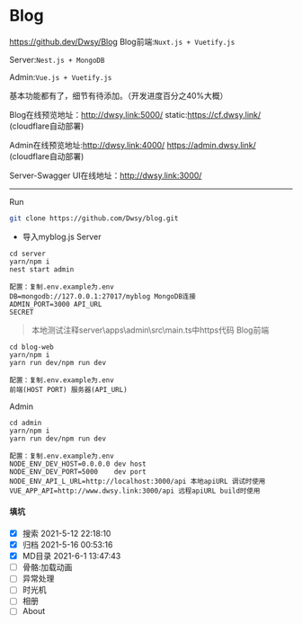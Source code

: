 # Blog
https://github.dev/Dwsy/Blog
Blog前端:`Nuxt.js + Vuetify.js`

Server:`Nest.js + MongoDB`

Admin:`Vue.js + Vuetify.js`

基本功能都有了，细节有待添加。（开发进度百分之40%大概）

Blog在线预览地址：http://dwsy.link:5000/   static:https://cf.dwsy.link/ (cloudflare自动部署)

Admin在线预览地址:http://dwsy.link:4000/   https://admin.dwsy.link/     (cloudflare自动部署)

Server-Swagger UI在线地址：http://dwsy.link:3000/

---

Run

```bash
git clone https://github.com/Dwsy/blog.git
```

* 导入myblog.js
  Server

```shell
cd server
yarn/npm i
nest start admin
```

```
配置：复制.env.example为.env
DB=mongodb://127.0.0.1:27017/myblog MongoDB连接
ADMIN_PORT=3000 API_URL
SECRET
```
> 本地测试注释server\apps\admin\src\main.ts中https代码
Blog前端

```shell
cd blog-web
yarn/npm i
yarn run dev/npm run dev
```

```
配置：复制.env.example为.env
前端(HOST PORT) 服务器(API_URL)
```

Admin

```shell
cd admin
yarn/npm i
yarn run dev/npm run dev
```

```
配置：复制.env.example为.env
NODE_ENV_DEV_HOST=0.0.0.0 dev host
NODE_ENV_DEV_PORT=5000    dev port
NODE_ENV_API_L_URL=http://localhost:3000/api 本地apiURL 调试时使用
VUE_APP_API=http://www.dwsy.link:3000/api 远程apiURL build时使用

```

#### 填坑

- [X] 搜索   2021-5-12 22:18:10
- [X] 归档   2021-5-16 00:53:16
- [X] MD目录 2021-6-1 13:47:43
- [ ] 骨骼:加载动画
- [ ] 异常处理
- [ ] 时光机
- [ ] 相册
- [ ] About
